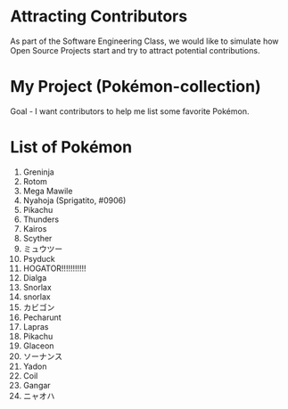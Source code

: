 # Attracting Contributors
As part of the Software Engineering Class, we would like to simulate how Open Source Projects start and try to attract potential contributions.

# My Project (Pokémon-collection)
Goal - I want contributors to help me list some favorite Pokémon.

# List of Pokémon
1. Greninja
2. Rotom
3. Mega Mawile
4. Nyahoja (Sprigatito, #0906)
5. Pikachu
6. Thunders
7. Kairos
8. Scyther
9. ミュウツー
10. Psyduck
11. HOGATOR!!!!!!!!!!!
12. Dialga
13. Snorlax
14. snorlax
15. カビゴン
16. Pecharunt
17. Lapras
18. Pikachu
19. Glaceon
20. ソーナンス
21. Yadon
22. Coil
23. Gangar
24. ニャオハ
